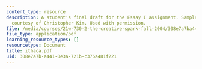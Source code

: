 ```yaml
---
content_type: resource
description: A student's final draft for the Essay I assignment. Sample student essay
  courtesy of Christopher Kim. Used with permission.
file: /media/courses/21w-730-2-the-creative-spark-fall-2004/308e7a7ba4410e3a721bc376a481f221_ithaca.pdf
file_type: application/pdf
learning_resource_types: []
resourcetype: Document
title: ithaca.pdf
uid: 308e7a7b-a441-0e3a-721b-c376a481f221
---
```

